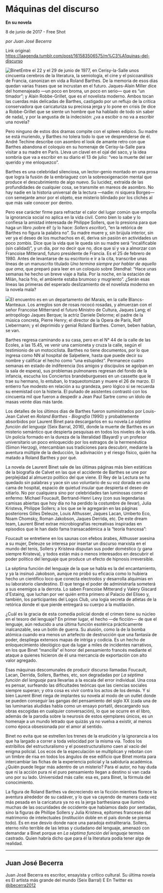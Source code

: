 # Máquinas del discurso

**En su novela**

8 de junio de 2017 - Free Shot

_por Juan José Becerra_

Link original: https://laagenda.tumblr.com/post/161583506575/m%C3%A1quinas-del-discurso

![Binet](https://64.media.tumblr.com/53a61035afc306a36c29810b908938f1/tumblr_inline_pjzzzqh2G61t6q87u_500.jpg)Entre el 22 y el 29 de junio de 1977, en Cerisy-la-Salle unos cincuenta cerebros de la literatura, la semiología, el cine y el psicoanálisis de Francia, canonizan en vida a Roland Barthes. De la memoria de esos días quedan varias frases que se incrustan en el futuro. Jaques-Alain Miller dice del homenajeado —un poco en broma, un poco en serio— que es “un timador”; y Alain Robbe-Grillet, que es *el* novelista moderno. Ambos tocan las cuerdas más delicadas de Barthes, castigado por un reflujo de la crítica conservadora que caricaturiza su preciosa jerga y lo pone en crisis (le dice a Robbe-Grillet que se siente un hombre que ha hablado de todo sin saber de nada), y por la angustia de la indecisión: ¿va a escibir o no va a escribir una novela? 


Pero ninguno de estos dos dramas compite con el spleen edípico. Su madre se está muriendo, y Barthes no tolera todo lo que ve desprenderse de él. André Techine describe con asombro el look de amante retro con que Barthes abandona el coloquio en su homenaje de Cerisy-la-Salle para visitar a su madre en París. Lleva un clavel en el ojal del saco, y la idea sombría que va a escribir en su diario el 13 de julio: “veo la muerte del ser querido y me enloquezco”.


Barthes es una celebridad silenciosa, un lector-genio montado en una prosa que logra la fusión de la embriaguez con la sobreoxigenación mental que produce el descubrimiento de algo nuevo. Su lucidez, extraída de las profundidades de cualquier cosa, se transmite en mareos de asombro. No hay nadie en la historia universal de la lectura —nadie: ni siquera Borges— con semejante amor por el objeto, ese misterio blindado por los clichés al que más vale conocer por dentro. 


Pero ese carácter firme para refractar el calor del lugar común que empolla la ignorancia social no aplica en la vida civil. Como bien lo sabe y lo confiesa la amistad interesada de Philippe Sollers, que lo presiona para que haga un libro ¡sobre él! (y lo hace: *Sollers escritor*), “en la retórica de Barthes no figura la palabra no”. Su madre muere y, sin brújula interior, sin ver ya el deseo de los muchachos en él, deriva sin pasión en actividades un poco zombis. Dice que la vida que le queda sin su madre será “incalificable (sin calidad)”, y un día, por no decir que no, dice que sí y va a almorzar con Francoise Mitterand, futuro presidente de Francia. Es el 25 de febrero de 1980. Antes de levantarse de su escritorio e ir a la cita, transcribe unas líneas de un manuscrito titulado *Uno termina siempre por hablar de aquello que ama*, que preparó para leer en un coloquio sobre Stendhal: “Hace unas semanas he hecho un breve viaje a Italia. Por la noche, en la estación de Milán, hacía frío, el ambiente estaba brumoso y mugriento”. ¿Serán esas líneas las primeras del esperado deslizamiento de el novelista moderno en la novela mala?


![](https://64.media.tumblr.com/c28a27565e91a998504786d9db4291de/tumblr_inline_pjzzzrX4vE1t6q87u_250.jpg)El encuentro es en un departamento del Marais, en la calle Blancs-Manteaux. Los arreglos son de rosas rococó rosadas, y almuerzan con el señor Francoise Mitterrand el futuro Ministro de Cultura, Jaques Lang; el antropólogo Jaques Berque; la actriz Daniele Delorme; el padre de la música concreta, Pierre Henry; el director de la Opera de París, Rolf Liebermann; y el deprimido y genial Roland Barthes. Comen, beben hablan, se van. 


Barthes regresa caminando a su casa, pero en el N° 44 de la calle de las Ecoles, a las 15.45, ve venir una camioneta y cruza la calle, según el testimionio de un motociclista. Barthes no tiene documentos, por lo que ingresa como NN al hospital de Salpetiere, hasta que puede decir su nombre y calificar el hecho como “una estupidez”. Permanece cuatro semanas en estado de indiferencia (los amigos y discípulos se agolpan en la sala de espera), sus problemas pulmonares regresan del fondo de la infancia, escucha los Conciertos brandeburgueses en un cassette que le trae su hermano, lo entuban, lo traqueotomizan y muere el 26 de marzo. El entierro fue modesto en relación a su grandeza, pero lógico si se recuerda su enemistad con la histeria. El puñado de asistentes contrastó con los cincuenta mil que fueron a despedir a Jean Paul Sartre como un ídolo de masas veinte días más tarde. 


Los detalles de los últimos días de Barthes fueron suministrados por Louis-Jean Calvet en *Roland Barthes - Biografía* (1990) y probablemente absorbidos por Laurent Binet para descargarlos en su novela *La séptima función del lenguaje* (Seix Barral, 2016), donde la muerte de Barthes es un misterio semántico que despierta pesquisas en todos los niveles de la vida. Un policía formado en la dureza de la literalidad (Bayard) y un profesor universitario un poco enloquecido por los estragos de la hermenéutica (Simon Herzog), intercambian sus tradiciones para descubrir, mediante la aventura múltiple de la deducción, la adivinación y el riesgo físico, quién ha matado a Roland Barthes y por qué.


La novela de Laurent Binet sale de las últimas páginas más bien estáticas de la biografía de Calvet en las que el accidente de Barthes se une por perplejidad al almuerzo político del que viene. El Rey de la Lectura se ha quedado sin palabras y yace sin uso voluntario de su voz dorada en una cama de hospital, espacio de quietud insular que despierta el deseo de sitiarlo. No por cualquiera sino por celebridades tan luminosas como el enfermo: Michael Foucault, Bertrand-Henri Levy (con sus legendarias camisas abiertas que hoy día no ha perdido la costumbre de llevar), Julia Kristeva, Philippe Sollers; a los que se le agregarán en las páginas posteriores Gilles Deleuze, Louis Althusser, Jaques Lacan, Umberto Eco, Noam Chomsky, Roman Jakobson, Jaques Derrida, etc. De este dream team, Laurent Binet extrae microbiografías recreativas inspiradas en episodios que le han dado fama transacadémica a la “teoría francesa”:


Foucault se entretiene en los saunas con efebos árabes, Althusser asesina a su mujer, Deleuze se interesa por insertar un discurso marxista en el mundo del tenis, Sollers y Kristeva disputan sus poder doméstico (y gana siempre Kristeva), y todos están más o menos interesados en descubrir el poder político del lenguaje que produce un efecto de hipnosis irreversible. 


La séptima función del lenguaje de la que se habla es la del encantamiento, y ya la insinuó Jakobson, aunque no probó su eficacia como lo hubiera hecho un científico loco que conecta electrodos y desarrolla alquimias en su laboratorio clandestino. El que tenga el poder de administrarla someterá a sus enemigos a la derrota. Lo saben Francoise Mitterand y Valery Giscard d'Estaing, que luchan por ver quién entra primero al Palacio del Eliseo y, también, los participantes del Logos Club, una logia secreta de atletas de la retórica donde el que pierde entregará su cuerpo a la mutilación. 


¿Cuál es la gracia de esta comedia policial donde el crimen tiene su núcleo en el tesoro del lenguaje? En primer lugar, el hecho —de ficción— de que el lenguaje, aún reducido a una última función esotérica prácticamente inalcanzable, sea un botín de guerra. Su alusión, como la de la bomba atómica cuando era menos un artefecto de destrucción que una fantasía de poder, despliega extensos mapas de intriga y codicia. Es un hecho de enloquecimiento ideológico que da lugar a miles de incidentes narrativos, en los que Binet “mancilla” el honor del pensamiento francés mediante el ataque a quienes hicieron de él una mercancía de exportación con alto valor agregado.


Esas máquinas descomunales de producir discurso llamadas Foucault, Lacan, Derrida, Sollers, Barthes, etc, son degradadas por *La séptima función del lenguaje* para llevarlas a la escala del error individual. Una cosa es pensar, surfeando las dificultades teóricas que las ciencias sociales siempre superan; y otra cosa es vivir contra los actos de los demás. Y si bien Laurent Binet riega de implantes su novela al modo de un outlet donde se pueden conseguir las gangas del pensamiento del siglo XX (cada una de las luminarias aludidas habla como un ensayo portatil, descargando sus obras escogidas en cualquier conversación), lo que se ocurre en el libro, además de la parodia sobre la neurosis de estos ejemplares únicos, es un homenaje a un mundo letrado que quizás ya no vuelva a existir, al menos como época obsesionada por el amor al sentido.


Binet no evita que se estrellen los trenes de la erudición y la ignorancia a los que ha largado a correr a toda velocidad por la misma via. Todos los estribillos del estructuralismo y el posestructuralismo caen al vacío del enigma policial. Los ecos de la especulación se multiplican y rebotan con un timbre de risa en todos los ángulos de ese edificio que Binet monta para intercambiar las fichas de la experiencia policial y la sabiduría académica. ¿Quién puede llegar más adentro de un misterio? Para el autor, no hay duda que ni la acción pura ni el puro pensamiento llegan a destino si van cada uno por su lado. Universidad más calle: esa es, para Binet, la fórmula del conocimiento. 


La figura de Roland Barthes va decreciendo en la ficción mientras florece la aventura alrededor de su cadáver, y lo que va cayendo de manera cada vez más pesada en la caricatura ya no es la jerga barthesiana que iluminó muchas de las oscuridades de occidente que habíamos dado por sentadas, sino la figuras de Phillipe Sollers y Julia Kristeva, epítomes franceses del matrimonio de intelectuales (institución doble en el país donde se piensa todo). Es en ese desvío donde nace una paradoja extraliteraria. Sollers, eterno niño terrible de las letras y ciudadano del lenguaje, amenazó con demandar a Binet porque en *La séptima función del lenguaje* termina castrado. Quien habría dicho que para él la literatura podía tener algo de realidad. 




---

Juan José Becerra
-----------------

 Juan José Becerra es escritor, ensayista y crítico cultural. Su última novela es El artista más grande del mundo (Seix Barral) E En Twitter es [@jbecerra2012](https://twitter.com/jbecerra2012) 

